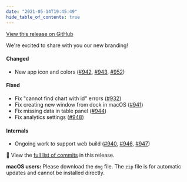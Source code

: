 ```yaml
---
date: "2021-05-14T19:45:49"
hide_table_of_contents: true
---
```

[View this release on GitHub](https://github.com/foxglove/studio/releases/tag/v0.9.0)

We're excited to share with you our new branding!

#### Changed

- New app icon and colors ([#942](https://github.com/foxglove/studio/pull/942), [#943](https://github.com/foxglove/studio/pull/943), [#952](https://github.com/foxglove/studio/pull/952))

#### Fixed

- Fix "cannot find chart with id" errors ([#932](https://github.com/foxglove/studio/pull/932))
- Fix creating new window from dock in macOS ([#941](https://github.com/foxglove/studio/pull/941))
- Fix missing data in table panel ([#944](https://github.com/foxglove/studio/pull/944))
- Fix analytics settings ([#948](https://github.com/foxglove/studio/pull/948))

#### Internals

- Ongoing work to support web build ([#940](https://github.com/foxglove/studio/pull/940), [#946](https://github.com/foxglove/studio/pull/946), [#947](https://github.com/foxglove/studio/pull/947))

👀 View the [full list of commits](https://github.com/foxglove/studio/compare/v0.8.1...v0.9.0) in this release.

**macOS users:** Please download the `dmg` file. The `zip` file is for automatic updates and cannot be installed directly.